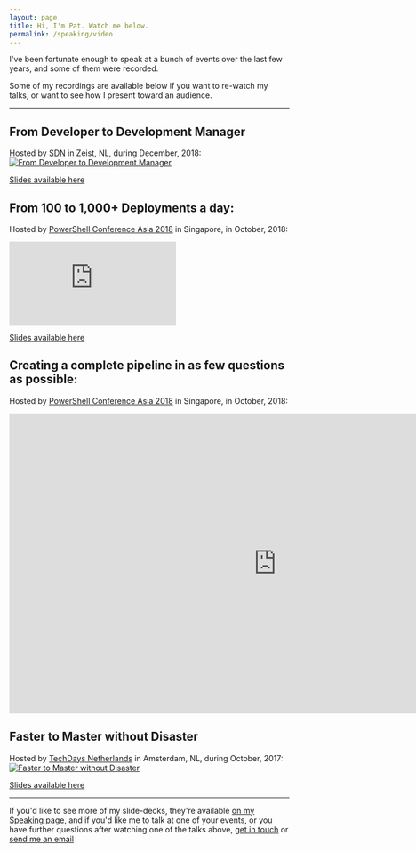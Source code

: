 ```yaml
---
layout: page
title: Hi, I'm Pat. Watch me below.
permalink: /speaking/video
---
```


I've been fortunate enough to speak at a bunch of events over the last few years, and some of them were recorded.

Some of my recordings are available below if you want to re-watch my talks, or want to see how I present toward an audience.

----

## From Developer to Development Manager

Hosted by [SDN](https://www.sdn.nl/EVENTS/14-december-2018) in Zeist, NL, during December, 2018:
[![From Developer to Development Manager](https://img.youtube.com/vi/gXsP8cydEgY/maxresdefault.jpg)](https://www.youtube.com/watch?v=gXsP8cydEgY)

[Slides available here](https://speakerdeck.com/pheonix25/from-developer-to-development-manager-sdn-editie)

## From 100 to 1,000+ Deployments a day:

Hosted by [PowerShell Conference Asia 2018](http://psconf.asia) in Singapore, in October, 2018:
<iframe src="https://livestream.com/accounts/26955461/events/8418668/videos/182072584/player?width=960&height=540&enableInfo=true&defaultDrawer=feed&autoPlay=false" frameborder="0" scrolling="no" allowfullscreen></iframe>

[Slides available here](https://speakerdeck.com/pheonix25/from-100-to-1000-plus-deployments-a-day-psconfasia-edition)

## Creating a complete pipeline in as few questions as possible:

Hosted by [PowerShell Conference Asia 2018](http://psconf.asia) in Singapore, in October, 2018:
<iframe src="https://livestream.com/accounts/26955461/events/8418668/videos/182707065/player?width=960&height=540&enableInfo=true&defaultDrawer=feed&autoPlay=false&mute=false" width="960" height="540" frameborder="0" scrolling="no" allowfullscreen> </iframe>

## Faster to Master without Disaster

Hosted by [TechDays Netherlands](https://www.techdays.nl/Sessies/#809b5eab-8d48-489b-afb3-429e19b47b8a) in Amsterdam, NL, during October, 2017:
[![Faster to Master without Disaster](https://img.youtube.com/vi/uiRkWinlvY0/maxresdefault.jpg)](https://www.youtube.com/watch?v=uiRkWinlvY0)

[Slides available here](https://www.slideshare.net/PHeonix25/faster-to-master-without-disaster)

---

If you'd like to see more of my slide-decks, they're available [on my Speaking page](/speaking), and if you'd like me to talk at one of your events, or you have further questions after watching one of the talks above, [get in touch](https://twitter.com/phermens) or [send me an email](mailto:p@hermens.com.au)

